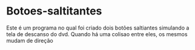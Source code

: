 # Botoes-saltitantes
Este é um programa no qual foi criado dois botões saltiantes simulando a tela de descanso do dvd. Quando há uma colisao entre eles, os mesmos mudam de direção

